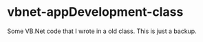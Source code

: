 vbnet-appDevelopment-class
==========================

Some VB.Net code that I wrote in a old class. This is just a backup.

